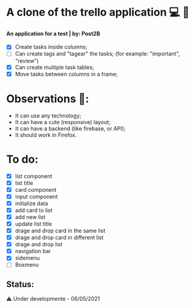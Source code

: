 # A clone of the trello application :computer: :memo:
#### An application for a test | by: Post2B
- [X] Create tasks inside columns;
- [ ] Can create tags and "tagear" the tasks; (for example: "important", "review")
- [X] Can create multiple task tables;
- [X] Move tasks between columns in a frame;

# Observations :eyes::
- It can use any technology;
- It can have a cute (responsive) layout;
- It can have a backend (like firebase, or API);
- It should work in Firefox.

# To do:
- [X] list component
- [X] list title
- [X] card component
- [X] input component
- [X] initialize data
- [X] add card to list
- [X] add new list
- [X] update list title
- [X] drage and drop card in the same list
- [X] drage and drop card in different list
- [X] drage and drop list
- [X] navigation bar
- [X] sidemenu
- [ ] Boxmenu

## Status:
:warning: Under developmente - 06/05/2021